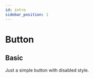 ```yaml
---
id: intro
sidebar_position: 1
---
```


# Button


## Basic

Just a simple button with disabled style.